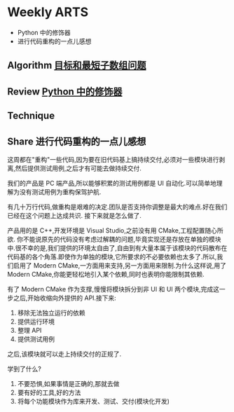 # Weekly ARTS

- Python 中的修饰器
- 进行代码重构的一点儿感想

## Algorithm [目标和最短子数组问题](leetcode862.md)

## Review [Python 中的修饰器](decorator.md)

## Technique

## Share 进行代码重构的一点儿感想

这周都在"重构"一些代码,因为要在旧代码基上搞持续交付,必须对一些模块进行剥离,然后提供测试用例,之后才有可能去做持续交付.

我们的产品是 PC 端产品,所以能够积累的测试用例都是 UI 自动化.可以简单地理解为没有测试用例为重构保驾护航.

有几十万行代码,做重构是艰难的决定.团队是否支持你调整是最大的难点.好在我们已经在这个问题上达成共识. 接下来就是怎么做了.

产品用的是 C++,开发环境是 Visual Studio,之前没有用 CMake,工程配置随心所欲. 你不能说原先的代码没有考虑过解耦的问题,毕竟实现还是存放在单独的模块中.很不幸的是,我们提供的环境太自由了,自由到有大量本属于该模块的代码散布在代码基的各个角落.即使作为单独的模块,它所要求的不必要依赖也太多了.所以,我们启用了 Modern CMake,一方面用来支持,另一方面用来限制.为什么这样说,用了 Modern CMake,你能更轻松地引入某个依赖,同时也表明你能限制其依赖.

有了 Modern CMake 作为支撑,慢慢将模块拆分到非 UI 和 UI 两个模块,完成这一步之后,开始收缩向外提供的 API.接下来:

1. 移除无法独立运行的依赖
2. 提供运行环境
3. 整理 API
4. 提供测试用例

之后,该模块就可以走上持续交付的正规了.

学到了什么?

1. 不要恐惧,如果事情是正确的,那就去做
2. 要有好的工具,好的方法
3. 将每个功能模块作为库来开发、测试、交付(模块化开发)
